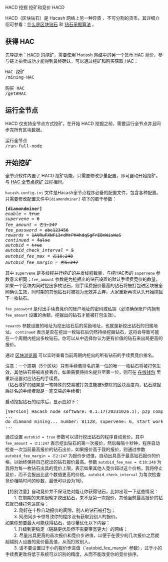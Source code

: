HACD 挖掘
挖矿和竞价 HACD



HACD（区块钻石）是 Hacash 网络上另一种异质 、不可分割的货币。其详细介绍可参看：[什么是区块钻石](https://github.com/hacash/paper/blob/master/draft/whitepaper.cn.md#5-%E5%8C%BA%E5%9D%97%E9%92%BB%E7%9F%B3) 和 [钻石采掘算法](https://github.com/hacash/paper/blob/master/draft/whitepaper.cn.md#3-%E9%92%BB%E7%9F%B3%E9%87%87%E6%8E%98) 。

## 获得 HAC

先导提示：[HACD](/HACD) 的挖矿，需要使用 Hacash 网络中的另一个货币 [HAC](/HAC) 竞价，参与链上拍卖成功才能得到最终确认。可以通过挖矿和购买获取 HAC：

<pre class="links">
HAC 挖矿
/mining-HAC

购买 HAC
/get#HAC
</pre>

## 运行全节点

HACD 仅支持全节点方式挖矿。在开始 HACD 挖掘之前，需要运行全节点并且同步完所有区块数据。

<pre class="links">
运行全节点
/run-full-node
</pre>


## 开始挖矿

全节点软件内置了 HACD 挖矿功能，只需要修改少量配置，即可自动开始挖矿。与 [HAC 全节点挖矿](/mining-HAC#fullnode) 过程相同。

`hacash.config.ini` 文件是Hacash全节点程序必备的配置文件，包含各种配置。只需要修改配置文件中`[diamondminer]` 项下的若干参数：

<pre class="log cnf">
<b>[diamondminer]</b>
<i>enable</i> = <s>true</s>
<i>supervene</i> = <s>6</s>
<i>fee_amount</i> = <s>ㄜ1:247</s>
<i>fee_password</i> = <s>abc123456</s>
<i>rewards</i> = <s>1AVRuFXNFi3rdMrPH4hdqSgFrEBnWisWaS</s>
<i>continued</i> = <s>false</s>
<i>autobid</i> = <s>true</s>
<i>autobid_check_interval</i> = <s>5</s>
<i>autobid_fee_max</i> = <s>ㄜ10:248</s>
<i>autobid_fee_margin</i> = <s>ㄜ5:247</s>
</pre>

其中 `supervene` 是多线程并行挖矿的并发线程数量，与挖HAC币的 `supervene` 参数意义相同；`fee_amount` 参数是为挖掘出的钻石设置的默认手续费竞价的数量，如果一个区块内同时挖出多枚钻石，则手续费报价最高的钻石将被打包进区块被全网确认生效，同时期的其他钻石将被视为无效并丢弃，大家重新再次从头开始挖掘下一枚钻石。

`fee_password` 是付出手续费竞价的账户地址的密码或私钥（必须确保账户内拥有 `fee_amount` 设置的余额，挖掘出的钻石才能被打包生效）。

`rewards` 参数设置的地址为挖出钻石后的奖励地址，也就是新挖出钻石的归属地址。  `continued` 表示是否在挖出一枚钻石后仍然持续挖掘钻石，这将会导致可能在一个周期内挖出多枚钻石，你可以从中选择你认为更有价值的钻石来出局更高的报价。

通过 [区块浏览器](https://explorer.hacash.org?lang=[:=lang.useset:]) 可以实时查看当前周期内挖出的所有钻石的手续费竞价排名。

<p class="note">注意：一个周期（5个区块）只有手续费排名的第一位的唯一一枚钻石将被打包生效，其他钻石将被直接丢弃。如果需要将排名提升至第一位，则可在 <a href="https://wallet.hacash.org?lang=[:=lang.useset:]">在线钱包</a> 里重新设置对应钻石的手续费。<br/>（钻石挖矿的结果是一笔特殊的交易被打包进能被5整除的区块高度内，钻石挖掘后排名的手续费就是一笔交易的手续费）</p>

启动挖掘钻石的程序后，显示应如下：

<pre class="print">[Version] Hacash node software: 0.1.17(20231026.1), p2p compatible: block version[1], transaction type [2], action kind [12], repair num [1]
...
do diamond mining... number: 81128, supervene: 6, start worker: #1 #2 #4 #5 #6 #3
...
</pre>

通过设置 `autobid = true` 参数可以进行挖出钻石的程序自动竞价。其中 `fee_amount = ㄜ1:247` 表示挖出钻石的第一次报价，然后每隔十秒钟，程序自动检查一次当前最高报价的钻石出价，如果报价高于我的报价，则通过参数 `autobid_fee_margin = ㄜ2:247` 为报价步进值，自动出具高于最高钻石报价的价格，以始终保持自己挖出的钻石报价最高。参数 `autobid_fee_max = ㄜ10:248` 为我将为每一枚钻石出具的竞价上限，表示如果其他人竞价超过这个价格，我将停止竞价，而不会报出比这个数值更高的价格。`autobid_check_interval` 为每次检查竞价相隔时间的秒数，最低可以设为1秒。

<p class="note">【特别注意】自动竞价并不保证绝对能让你获得钻石，比如出现一下这些情况：<br/>
　　1. 在周期的末尾很晚才挖出钻石，来不及第一次报价，其他当前最高报价的钻石就已经打包进区块；<br/>
　　2. 刚好在十秒自动报价的间隙，别人的钻石被打包；<br/> 
　　3. 网络同步卡顿导致你的程序没有获取到别人的报价。<br/>
如果你想要最大可能获得钻石，请尽量优化以下内容：<br/>
　　1. 升级到更稳定（链路更优质但不需要带宽更大）的网络；<br/>
　　2. 尽量出具更高的首次报价和竞价步进值，以便于在很少的几次报价之后就超越别人设置的竞价最高值，从而打败别人。<br/>
　　3. 请不要设置过于小的报价步进值（`autobid_fee_margin` 参数），过于小的手续费更改将低于系统可以识别的精度，从而不能改变你的竞价排序。<br/>
</p>